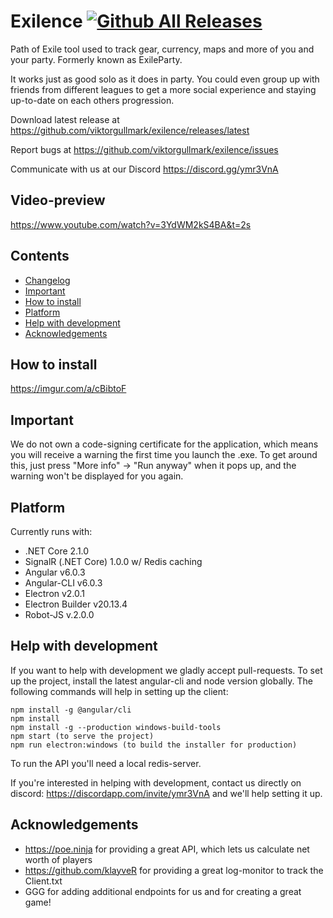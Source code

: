 Exilence
[![Github All Releases](https://img.shields.io/github/downloads/viktorgullmark/exilence/total.svg)](https://github.com/viktorgullmark/exilence/releases)
===
Path of Exile tool used to track gear, currency, maps and more of you and your party. Formerly known as ExileParty.

It works just as good solo as it does in party. You could even group up with friends from different leagues to get a more social experience and staying up-to-date on each others progression.

Download latest release at https://github.com/viktorgullmark/exilence/releases/latest

Report bugs at https://github.com/viktorgullmark/exilence/issues

Communicate with us at our Discord https://discord.gg/ymr3VnA

## Video-preview

https://www.youtube.com/watch?v=3YdWM2kS4BA&t=2s

## Contents

- [Changelog](https://github.com/viktorgullmark/exilence/blob/master/CHANGELOG.md)
- [Important](#important)
- [How to install](#how-to-install)
- [Platform](#platform)
- [Help with development](#help-with-development)
- [Acknowledgements](#acknowledgements)

## How to install

https://imgur.com/a/cBibtoF

## Important

We do not own a code-signing certificate for the application, which means you will receive a warning the first time you launch the .exe. To get around this, just press "More info" -> "Run anyway" when it pops up, and the warning won't be displayed for you again.

## Platform

Currently runs with:

- .NET Core 2.1.0
- SignalR (.NET Core) 1.0.0 w/ Redis caching
- Angular v6.0.3
- Angular-CLI v6.0.3
- Electron v2.0.1
- Electron Builder v20.13.4
- Robot-JS v.2.0.0

## Help with development

If you want to help with development we gladly accept pull-requests. To set up the project, install the latest angular-cli and node version globally. The following commands will help in setting up the client:

```
npm install -g @angular/cli
npm install
npm install -g --production windows-build-tools
npm start (to serve the project)
npm run electron:windows (to build the installer for production)
```

To run the API you'll need a local redis-server. 

If you're interested in helping with development, contact us directly on discord: https://discordapp.com/invite/ymr3VnA and we'll help setting it up.

## Acknowledgements

- https://poe.ninja for providing a great API, which lets us calculate net worth of players
- https://github.com/klayveR for providing a great log-monitor to track the Client.txt
- GGG for adding additional endpoints for us and for creating a great game!